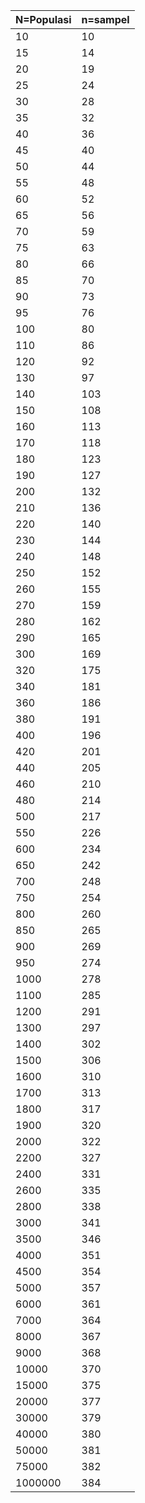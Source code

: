 | N=Populasi              | n=sampel          |
|----------------|------------|
|        10      |      10    |
|        15      |      14    |
|        20      |      19    |
|        25      |      24    |
|        30      |      28    |
|        35      |      32    |
|        40      |      36    |
|        45      |      40    |
|        50      |      44    |
|        55      |      48    |
|        60      |      52    |
|        65      |      56    |
|        70      |      59    |
|        75      |      63    |
|        80      |      66    |
|        85      |      70    |
|        90      |      73    |
|        95      |      76    |
|       100      |      80    |
|       110      |      86    |
|       120      |      92    |
|       130      |      97    |
|       140      |     103    |
|       150      |     108    |
|       160      |     113    |
|       170      |     118    |
|       180      |     123    |
|       190      |     127    |
|       200      |     132    |
|       210      |     136    |
|       220      |     140    |
|       230      |     144    |
|       240      |     148    |
|       250      |     152    |
|       260      |     155    |
|       270      |     159    |
|       280      |     162    |
|       290      |     165    |
|       300      |     169    |
|       320      |     175    |
|       340      |     181    |
|       360      |     186    |
|       380      |     191    |
|       400      |     196    |
|       420      |     201    |
|       440      |     205    |
|       460      |     210    |
|       480      |     214    |
|       500      |     217    |
|       550      |     226    |
|       600      |     234    |
|       650      |     242    |
|       700      |     248    |
|       750      |     254    |
|       800      |     260    |
|       850      |     265    |
|       900      |     269    |
|       950      |     274    |
|       1000     |     278    |
|       1100     |     285    |
|       1200     |     291    |
|       1300     |     297    |
|       1400     |     302    |
|       1500     |     306    |
|       1600     |     310    |
|       1700     |     313    |
|       1800     |     317    |
|       1900     |     320    |
|       2000     |     322    |
|       2200     |     327    |
|       2400     |     331    |
|       2600     |     335    |
|       2800     |     338    |
|       3000     |     341    |
|       3500     |     346    |
|       4000     |     351    |
|       4500     |     354    |
|       5000     |     357    |
|       6000     |     361    |
|       7000     |     364    |
|       8000     |     367    |
|       9000     |     368    |
|      10000     |     370    |
|      15000     |     375    |
|      20000     |     377    |
|      30000     |     379    |
|      40000     |     380    |
|      50000     |     381    |
|      75000     |     382    |
|     1000000    |     384    |
